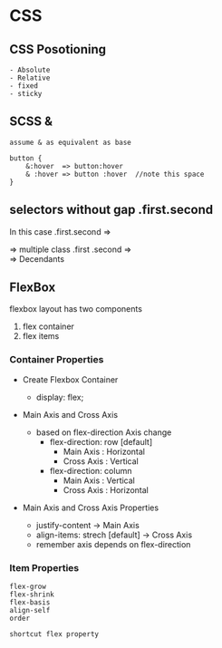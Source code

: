 # CSS
## CSS Posotioning
    - Absolute
    - Relative
    - fixed
    - sticky
## SCSS &
    assume & as equivalent as base

    button {
        &:hover  => button:hover
        & :hover => button :hover  //note this space
    }
## selectors without gap  .first.second
   In this case 
    .first.second => <div class="first second" /> => multiple class
    .first .second => <div class="first" />   => Decendants
                        <div class="second"/>
## FlexBox
  flexbox layout has two components
  1. flex container
  2. flex items
### Container Properties
 * Create Flexbox Container
    - display: flex;

 * Main Axis and Cross Axis 
    - based on flex-direction Axis change
        + flex-direction: row [default] 
            - Main Axis  : Horizontal
            - Cross Axis : Vertical
        + flex-direction: column
            - Main Axis  : Vertical
            - Cross Axis : Horizontal

* Main Axis and Cross Axis Properties
    - justify-content               -> Main Axis
    - align-items: strech [default] -> Cross Axis
    - remember axis depends on flex-direction


### Item Properties
    flex-grow
    flex-shrink
    flex-basis
    align-self
    order

    shortcut flex property

